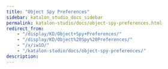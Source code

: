 ```yaml
---
title: "Object Spy Preferences" 
sidebar: katalon_studio_docs_sidebar
permalink: katalon-studio/docs/object-spy-preferences.html 
redirect_from:
    - "/display/KD/Object+Spy+Preferences/"
    - "/display/KD/Object%20Spy%20Preferences/"
    - "/x/iw1O/"
    - "/katalon-studio/docs/object-spy-preferences/"
description: 
---
```

